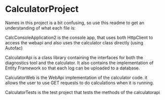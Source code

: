 # CalculatorProject
Names in this project is a bit confusing, so use this readme to get an understanding of what each file is:

CalcConsoleApplication2 is the console app, that uses both HttpClient to access the webapi and also uses the calculator class directly (using Autofac)

CalculatorApi is a class library containing the interfaces for both the diagnostics tool and the calculator. It also contains the implementation of Entity Framework so that each log can be uploaded to a database.

CalculatorWeb is the WebApi implementation of the calculator code. it allows the user to use GET requests to do calculations when it is running.

CalculatorTests is the test project that tests the methods of the calculatorapi
